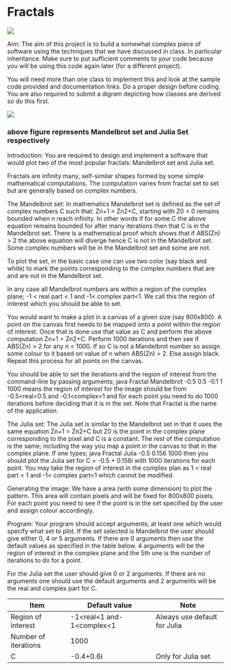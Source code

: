 # Fractals 

![](https://docs.google.com/drawings/u/0/d/s1D4rfMwZL2WHANm4-iad8w/image?w=696&h=4&rev=1&ac=1&parent=1OF047dcEc1-hC-lubmkPVbdYl2VEyqQTdufcevj8IsU)

Aim: The aim of this project is to build a somewhat complex piece of software using the techniques that we have discussed in class. In particular inheritance. Make sure to put sufficient comments to your code because you will be using this code again later (for a different project).

You will need more than one class to implement this and look at the sample code provided and documentation links. Do a proper design before coding. You are also required to submit a digram depicting how classes are derived so do this first.

![](https://docs.google.com/drawings/u/0/d/sgO8ZrLLvUBbUkx9cQ-D0sA/image?w=639&h=265&rev=1&ac=1&parent=1OF047dcEc1-hC-lubmkPVbdYl2VEyqQTdufcevj8IsU)

### above figure represents Mandelbrot set  and  Julia Set respectively

Introduction: You are required to design and implement a software that would plot two of the most popular fractals: Mandelbrot set and Julia set.

Fractals are infinity many, self-similar shapes formed by some simple mathematical computations. The computation varies from fractal set to set but are generally based on complex numbers.

The Mandelbrot set: In mathematics Mandelbrot set is defined as the set of complex numbers C such that: Zn+1 = Zn2+C, starting with Z0 = 0 remains bounded when n reach infinity. In other words if for some C the above equation remains bounded for after many iterations then that C is in the Mandelbrot set. There is a mathematical proof which shows that if ABS(Zn) > 2 the above equation will diverge hence C is not in the Mandelbrot set. Some complex numbers will be in the Mandelbrot set and some are not.

To plot the set, in the basic case one can use two color (say black and white) to mark the points corresponding to the complex numbers that are and are not in the Mandelbrot set.

In any case all Mandelbrot numbers are within a region of the complex plane; -1 < real part < 1 and -1< complex part<1. We call this the region of interest which you should be able to set.

You would want to make a plot in a canvas of a given size (say 800x800). A point on the canvas first needs to be mapped onto a point within the region of interest. Once that is done use that value as C and perform the above computation Zn+1 = Zn2+C. Perform 1000 iterations and then see if ABS(Zn) > 2 for any n < 1000.  If so C is not a Mandelbrot number so assign some colour to it based on value of n when ABS(Zn) > 2. Else assign black. Repeat this process for all points on the canvas.

You should be able to set the iterations and the region of interest from the command-line by passing arguments; java Fractal Mandelbrot -0.5 0.5 -0.1 1 1000 means the region of interest for the image should be from -0.5<real<0.5 and -0.1<complex<1 and for each point you need to do 1000 iterations before deciding that it is in the set. Note that Fractal is the name of the application.

The Julia set:  The Julia set is similar to the Mandelbrot set in that it uses the same equation Zn+1 = Zn2+C but Z0 is the point in the complex plane corresponding to the pixel and C is a constant. The rest of the computation is the same; including the way you map a point in the canvas to that in the complex plane. If one types; java Fractal Julia -0.5 0.156 1000 then you should plot the Julia set for C = -0.5 + 0.156i with 1000 iterations for each point. You may take the region of interest in the complex plan as 1 < real part < 1 and -1< complex part<1 which cannot be modified.

Generating the image: We have a area (with some dimension) to plot the pattern. This area will contain pixels and will be fixed for 800x800 pixels. For each point you need to see if the point is in the set specified by the user and assign colour accordingly.

Program: Your program should accept arguments; at least one which would specify what set to plot. If the set selected is Mandelbrot the user should give either 0, 4 or 5 arguments. If there are 0 arguments then use the default values as specified in the table below. 4 arguments will be the region of interest in the complex plane and the 5th one is the number of iterations to do for a point.

For the Julia set the user should give 0 or 2 arguments. If there are no arguments one should use the default arguments and 2 arguments will be the real and complex part for C.

  
|  Item| Default value |Note |
|--|--|--|
|Region of interest| -1<real<1 and-1<complex<1 | Always use default for Julia |
|Number of iterations|1000|
|C|-0.4+0.6i|Only for Julia set|

